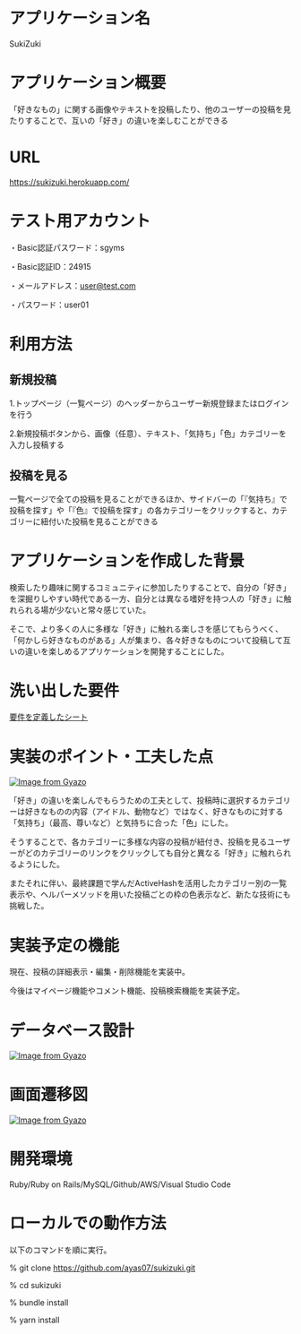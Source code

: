 # アプリケーション名
SukiZuki

# アプリケーション概要
「好きなもの」に関する画像やテキストを投稿したり、他のユーザーの投稿を見たりすることで、互いの「好き」の違いを楽しむことができる

# URL
https://sukizuki.herokuapp.com/

# テスト用アカウント
・Basic認証パスワード：sgyms

・Basic認証ID：24915

・メールアドレス：user@test.com

・パスワード：user01

# 利用方法
## 新規投稿
1.トップページ（一覧ページ）のヘッダーからユーザー新規登録またはログインを行う

2.新規投稿ボタンから、画像（任意）、テキスト、「気持ち」「色」カテゴリーを入力し投稿する

## 投稿を見る
一覧ページで全ての投稿を見ることができるほか、サイドバーの「『気持ち』で投稿を探す」や「『色』で投稿を探す」の各カテゴリーをクリックすると、カテゴリーに紐付いた投稿を見ることができる

# アプリケーションを作成した背景
検索したり趣味に関するコミュニティに参加したりすることで、自分の「好き」を深掘りしやすい時代である一方、自分とは異なる嗜好を持つ人の「好き」に触れられる場が少ないと常々感じていた。

そこで、より多くの人に多様な「好き」に触れる楽しさを感じてもらうべく、「何かしら好きなものがある」人が集まり、各々好きなものについて投稿して互いの違いを楽しめるアプリケーションを開発することにした。

# 洗い出した要件
[要件を定義したシート](https://docs.google.com/spreadsheets/d/1NficasSUkWgyKYWJY-o0ZlaYG4weyAzzA3qEaLEU7s0/edit#gid=982722306)

# 実装のポイント・工夫した点
[![Image from Gyazo](https://i.gyazo.com/f32f71131bbfa5a2217f9303c821c374.jpg)](https://gyazo.com/f32f71131bbfa5a2217f9303c821c374)

「好き」の違いを楽しんでもらうための工夫として、投稿時に選択するカテゴリーは好きなものの内容（アイドル、動物など）ではなく、好きなものに対する「気持ち」（最高、尊いなど）と気持ちに合った「色」にした。

そうすることで、各カテゴリーに多様な内容の投稿が紐付き、投稿を見るユーザーがどのカテゴリーのリンクをクリックしても自分と異なる「好き」に触れられるようにした。

またそれに伴い、最終課題で学んだActiveHashを活用したカテゴリー別の一覧表示や、ヘルパーメソッドを用いた投稿ごとの枠の色表示など、新たな技術にも挑戦した。

# 実装予定の機能
現在、投稿の詳細表示・編集・削除機能を実装中。

今後はマイページ機能やコメント機能、投稿検索機能を実装予定。

# データベース設計
[![Image from Gyazo](https://i.gyazo.com/9d22bb56bac2708cf1223a22ac8c4587.png)](https://gyazo.com/9d22bb56bac2708cf1223a22ac8c4587)

# 画面遷移図
[![Image from Gyazo](https://i.gyazo.com/ec9887e289c58af0b577647131ec9fc2.png)](https://gyazo.com/ec9887e289c58af0b577647131ec9fc2)

# 開発環境
Ruby/Ruby on Rails/MySQL/Github/AWS/Visual Studio Code

# ローカルでの動作方法
以下のコマンドを順に実行。

% git clone https://github.com/ayas07/sukizuki.git

% cd sukizuki

% bundle install

% yarn install





















